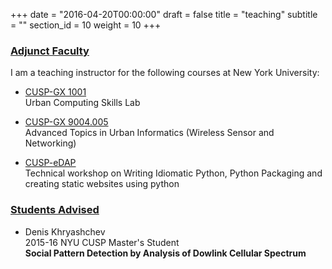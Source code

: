 +++
date = "2016-04-20T00:00:00"
draft = false
title = "teaching"
subtitle = ""
section_id = 10
weight = 10
+++

### <u>Adjunct Faculty</u>
I am a teaching instructor for the following courses at New York University:

- [CUSP-GX 1001](./tutorials/ucsl/) &nbsp;&nbsp;&nbsp;&nbsp;&nbsp;&nbsp;&nbsp;&nbsp;<br/>
Urban Computing Skills Lab

- [CUSP-GX 9004.005](./tutorials/gx-9004-005-16/) <br/>
Advanced Topics in Urban Informatics (Wireless Sensor and Networking)

- [CUSP-eDAP](./tutorials/cusp-edap16/) <br/>
Technical workshop on Writing Idiomatic Python, Python Packaging and creating static websites using python

### <u>Students Advised</u>
- Denis Khryashchev
<br/>2015-16 NYU CUSP Master's Student 
<br/>**Social Pattern Detection by Analysis of Dowlink Cellular Spectrum**
